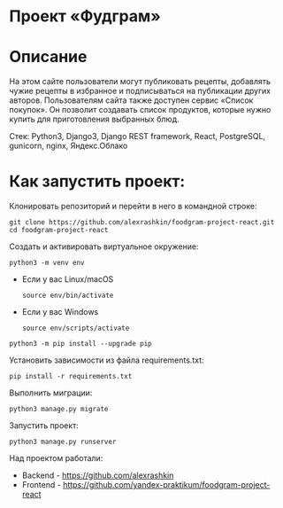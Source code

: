 # Проект «Фудграм»
# Описание
На этом сайте пользователи могут публиковать рецепты, добавлять чужие рецепты в избранное и подписываться на публикации других авторов. Пользователям сайта также доступен сервис «Список покупок». Он позволит создавать список продуктов, которые нужно купить для приготовления выбранных блюд.

Стек: Python3, Django3, Django REST framework, React, PostgreSQL, gunicorn, nginx, Яндекс.Облако

# Как запустить проект:

Клонировать репозиторий и перейти в него в командной строке:

```
git clone https://github.com/alexrashkin/foodgram-project-react.git
cd foodgram-project-react
```

Cоздать и активировать виртуальное окружение:

```
python3 -m venv env
```

* Если у вас Linux/macOS

    ```
    source env/bin/activate
    ```

* Если у вас Windows

    ```
    source env/scripts/activate
    ```

```
python3 -m pip install --upgrade pip
```

Установить зависимости из файла requirements.txt:

```
pip install -r requirements.txt
```

Выполнить миграции:

```
python3 manage.py migrate
```

Запустить проект:

```
python3 manage.py runserver
```

Над проектом работали: 
- Backend  - https://github.com/alexrashkin
- Frontend - https://github.com/yandex-praktikum/foodgram-project-react